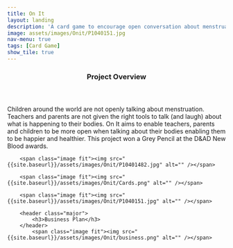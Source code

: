 ```yaml
---
title: On It
layout: landing
description: 'A card game to encourage open conversation about menstruation.'
image: assets/images/Onit/P1040151.jpg
nav-menu: true
tags: [Card Game]
show_tile: true
---
```


<!-- Main -->


<section id="one">
	<header class="major">
		<h3>Project Overview</h3>
	</header>
	<div class="inner">
	<p>Children around the world are not openly talking about menstruation. Teachers and parents are not given the right tools to talk (and laugh) about what is happening to their bodies. On It aims to enable teachers, parents and children to be more open when talking about their bodies enabling them to be happier and healthier. This project won a Grey Pencil at the D&AD New Blood awards.</p>

		<span class="image fit"><img src="{{site.baseurl}}/assets/images/Onit/P10401482.jpg" alt="" /></span>

		<span class="image fit"><img src="{{site.baseurl}}/assets/images/Onit/Cards.png" alt="" /></span>

		<span class="image fit"><img src="{{site.baseurl}}/assets/images/Onit/P1040151.jpg" alt="" /></span>

		<header class="major">
			<h3>Business Plan</h3>
		</header>
			<span class="image fit"><img src="{{site.baseurl}}/assets/images/Onit/business.png" alt="" /></span>

  </div>
</section>
